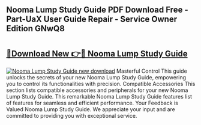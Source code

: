 ## Nooma Lump Study Guide PDF Download Free - Part-UaX User Guide Repair - Service Owner Edition GNwQ8

# <h2><a href="http://bc7380.oget.top/?id=Nooma+Lump+Study+Guide">🔗Download New 👉🔴 Nooma Lump Study Guide</a></h2>

[![Nooma Lump Study Guide new download](https://i.imgur.com/5g1atiW.png)](http://bc7380.oget.top/?id=Nooma+Lump+Study+Guide)
Masterful Control This guide unlocks the secrets of your new Nooma Lump Study Guide, empowering you to control its functionalities with precision. Compatible Accessories This section lists compatible accessories and peripherals for your new Nooma Lump Study Guide. This remarkable Nooma Lump Study Guide features list of features for seamless and efficient performance. Your Feedback is Valued Nooma Lump Study Guide. We appreciate your input and are committed to providing you with exceptional service.
